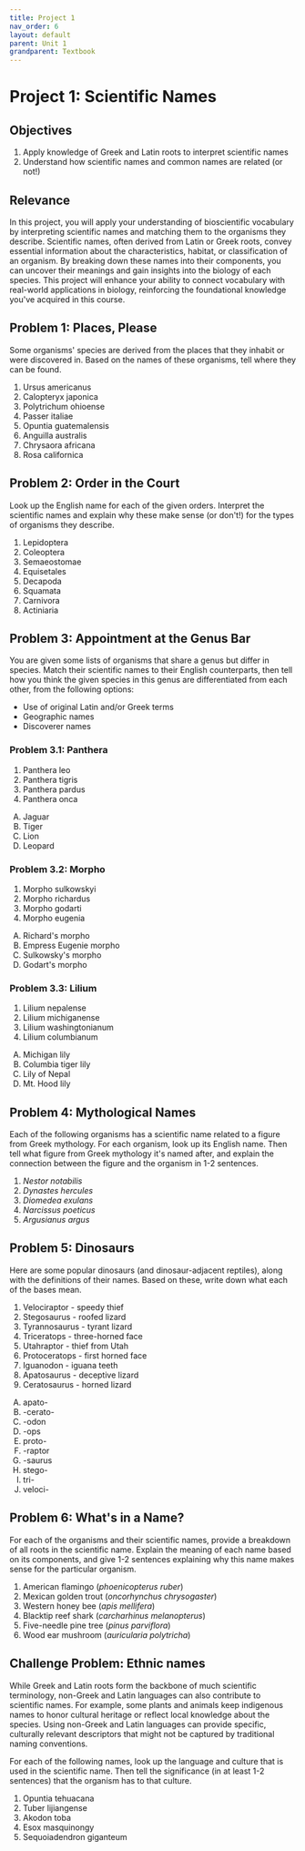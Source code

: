 ```yaml
---
title: Project 1
nav_order: 6
layout: default
parent: Unit 1
grandparent: Textbook
---
```


# Project 1: Scientific Names

## Objectives

1. Apply knowledge of Greek and Latin roots to interpret scientific names
2. Understand how scientific names and common names are related (or not!)

## Relevance

In this project, you will apply your understanding of bioscientific vocabulary by interpreting scientific names and matching them to the organisms they describe. Scientific names, often derived from Latin or Greek roots, convey essential information about the characteristics, habitat, or classification of an organism. By breaking down these names into their components, you can uncover their meanings and gain insights into the biology of each species. This project will enhance your ability to connect vocabulary with real-world applications in biology, reinforcing the foundational knowledge you've acquired in this course.

## Problem 1: Places, Please

Some organisms' species are derived from the places that they inhabit or were discovered in. Based on the names of these organisms, tell where they can be found.

1. Ursus americanus
2. Calopteryx japonica
3. Polytrichum ohioense
4. Passer italiae
5. Opuntia guatemalensis
6. Anguilla australis
7. Chrysaora africana
8. Rosa californica

## Problem 2: Order in the Court

Look up the English name for each of the given orders. Interpret the scientific names and explain why these make sense (or don't!) for the types of organisms they describe.

1. Lepidoptera
2. Coleoptera
3. Semaeostomae
4. Equisetales
5. Decapoda
6. Squamata
7. Carnivora
8. Actiniaria

## Problem 3: Appointment at the Genus Bar

You are given some lists of organisms that share a genus but differ in species. Match their scientific names to their English counterparts, then tell how you think the given species in this genus are differentiated from each other, from the following options:

* Use of original Latin and/or Greek terms
* Geographic names
* Discoverer names

### Problem 3.1: Panthera

1. Panthera leo
2. Panthera tigris
3. Panthera pardus
4. Panthera onca

<ol type="A">
 <li>Jaguar</li>
 <li>Tiger</li>
 <li>Lion</li>
 <li>Leopard</li>
</ol>

### Problem 3.2: Morpho

1. Morpho sulkowskyi
2. Morpho richardus
3. Morpho godarti
4. Morpho eugenia

<ol type="A">
 <li>Richard's morpho</li>
 <li>Empress Eugenie morpho</li>
 <li>Sulkowsky's morpho</li>
 <li>Godart's morpho</li>
</ol>

### Problem 3.3: Lilium

1. Lilium nepalense
2. Lilium michiganense
3. Lilium washingtonianum
4. Lilium columbianum

<ol type="A">
 <li>Michigan lily</li>
 <li>Columbia tiger lily</li>
 <li>Lily of Nepal</li>
 <li>Mt. Hood lily</li>
</ol>

## Problem 4: Mythological Names

Each of the following organisms has a scientific name related to a figure from Greek mythology. For each organism, look up its English name. Then tell what figure from Greek mythology it's named after, and explain the connection between the figure and the organism in 1-2 sentences.

1. *Nestor notabilis*
2. *Dynastes hercules*
3. *Diomedea exulans*
4. *Narcissus poeticus*
5. *Argusianus argus*

## Problem 5: Dinosaurs

Here are some popular dinosaurs (and dinosaur-adjacent reptiles), along with the definitions of their names. Based on these, write down what each of the bases mean.

1. Velociraptor - speedy thief
2. Stegosaurus - roofed lizard
3. Tyrannosaurus - tyrant lizard
4. Triceratops - three-horned face
5. Utahraptor - thief from Utah
6. Protoceratops - first horned face
7. Iguanodon - iguana teeth
8. Apatosaurus - deceptive lizard
9. Ceratosaurus - horned lizard

<ol type="A">
 <li>apato-</li>
 <li>-cerato-</li>
 <li>-odon</li>
 <li>-ops</li>
 <li>proto-</li>
 <li>-raptor</li>
 <li>-saurus</li>
 <li>stego-</li>
 <li>tri-</li>
 <li>veloci-</li>
</ol>

## Problem 6: What's in a Name?

For each of the organisms and their scientific names, provide a breakdown of all roots in the scientific name. Explain the meaning of each name based on its components, and give 1-2 sentences explaining why this name makes sense for the particular organism.

1. American flamingo (*phoenicopterus ruber*)
2. Mexican golden trout (*oncorhynchus chrysogaster*)
3. Western honey bee (*apis mellifera*)
4. Blacktip reef shark (*carcharhinus melanopterus*)
5. Five-needle pine tree (*pinus parviflora*)
6. Wood ear mushroom (*auricularia polytricha*)

## Challenge Problem: Ethnic names

While Greek and Latin roots form the backbone of much scientific terminology, non-Greek and Latin languages can also contribute to scientific names. For example, some plants and animals keep indigenous names to honor cultural heritage or reflect local knowledge about the species. Using non-Greek and Latin languages can provide specific, culturally relevant descriptors that might not be captured by traditional naming conventions.

For each of the following names, look up the language and culture that is used in the scientific name. Then tell the significance (in at least 1-2 sentences) that the organism has to that culture.

1. Opuntia tehuacana
2. Tuber lijiangense
3. Akodon toba
4. Esox masquinongy
5. Sequoiadendron giganteum
